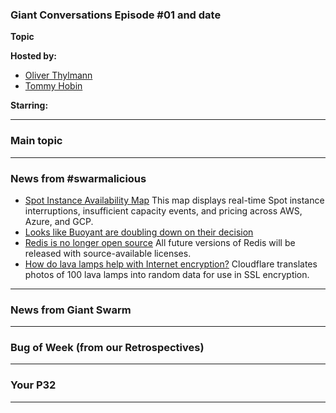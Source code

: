 
### Giant Conversations Episode #01 and date 

**Topic**


**Hosted by:** 

* [Oliver Thylmann](https://twitter.com/othylmann)
* [Tommy Hobin](https://twitter.com/tommyhobin)

**Starring:** 

------------------------------------------------------------------------------------------------------------------------------
### Main topic

------------------------------------------------------------------------------------------------------------------------------

### News from #swarmalicious

- [Spot Instance Availability Map](https://cast.ai/spot-availability-map/) This map displays real-time Spot instance interruptions, insufficient capacity events, and pricing across AWS, Azure, and GCP.
- [Looks like Buoyant are doubling down on their decision](https://www.linkedin.com/posts/wmorgan_announcing-linkerd-215-support-for-vm-workloads-activity-7175635441595899904-KQF2/?utm_source=share&utm_medium=member_ios)
- [Redis is no longer open source](https://redis.com/blog/redis-adopts-dual-source-available-licensing/) All future versions of Redis will be released with source-available licenses.
- [How do lava lamps help with Internet encryption?](https://www.cloudflare.com/en-gb/learning/ssl/lava-lamp-encryption/) Cloudflare translates photos of 100 lava lamps into random data for use in SSL encryption.

------------------------------------------------------------------------------------------------------------------------------

### News from Giant Swarm

------------------------------------------------------------------------------------------------------------------------------


### Bug of Week (from our Retrospectives)

------------------------------------------------------------------------------------------------------------------------------

### Your P32

------------------------------------------------------------------------------------------------------------------------------


